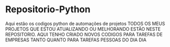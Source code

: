 # Repositorio-Python
 Aqui estão os codigos python de automações de projetos 
TODOS OS MEUS PROJETOS QUE ESTOU ATUALIZANDO OU MELHORANDO ESTÃO NESTE REPOSITORIO. 
AQUI TENHO CRIADO NOVOS CODIGOS PARA TAREFAS DE EMPRESAS TANTO QUANTO PARA TAREFAS PESSOAS DO DIA DIA
